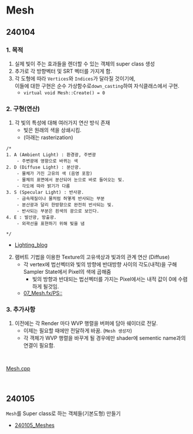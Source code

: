 # Mesh

## 240104

### 1. 목적

1. 실제 빛이 주는 효과들을 렌더할 수 있는 객체의 super class 생성
2. 추가로 각 방향벡터 및 SRT 벡터를 가지게 함.
3. 각 도형에 따라 `Vertices`와 `Indices`가 달라질 것이기에,<br>이들에 대한 구현은 순수 가상함수로`down_casting`하여 자식클래스에서 구현.
    - `virtual void Mesh::Create() = 0`

### 2. 구현(연산)

1. 각 빛의 특성에 대해 여러가지 연산 방식 존재 
    - 빛은 원래의 색을 상쇄시킴.
    - (아래는 rasterization)
```
/*
1. A (Ambient Light) : 환경광, 주변광
    - 주변광에 영향으로 바뀌는 색
2. D (Diffuse Light) : 분산광. 
    - 물체가 가진 고유의 색 (음영 포함)
    - 물체의 표면에서 분산되어 눈으로 바로 들어오는 빛.
    - 각도에 따라 밝기가 다름
3. S (Specular Light) : 반사광.
    - 금속재질이나 물처럼 허옇게 반사되는 부분
    - 분산광과 달리 한방향으로 완전히 반사되는 빛.
    - 반사되는 부분은 흰색의 광으로 보인다.
4. E : 발산광, 방출광.
    - 외곽선을 표현하기 위해 빛을 냄
    
*/
```
- [Lighting_blog](https://ally10.tistory.com/23)

2. 램버트 기법을 이용한 Texture의 고유색상과 빛과의 관계 연산 (Diffuse)
    - 각 vertex에 법선벡터와 빛의 방향에 반대방향 사이의 각도(내적)을 구해<br>Sampler State에서 Pixel의 색에 곱해줌
        - 빛의 방향과 반대되는 법선벡터를 가지는 Pixel에서는 내적 값이 0에 수렴하게 될것임.
    - [07_Mesh.fx/PS::](https://github.com/VaVamVa/DX3D/blob/main/lesson/DirectX11_3D_19/_Shaders/07_Mesh.fx)

### 3. 추가사항

1. 이전에는 각 Render 마다 WVP 행렬을 버퍼에 담아 쉐이더로 전달.
    - 이제는 필요할 때에만 전달하게 바꿈. (`Mesh 생성자`)
    - 각 객체가 WVP 행렬을 바꾸게 될 경우에만 shader에 sementic name과의 연결이 필요함.

<br>

[Mesh.cpp](https://github.com/VaVamVa/DX3D/blob/main/lesson/DirectX11_3D_19/Framework/Meshes/Mesh.cpp)

<br>

## 240105

`Mesh`를 Super class로 하는 객체들(기본도형) 만들기
- [240105_Meshes](docu/240105_Meshes.md)
